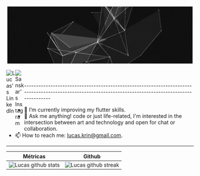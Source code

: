 
<p align="center">
  <img src="https://github.com/LucasSousaReis/LucasSousaReis/blob/main/ezgif.com-gif-maker%20(1).gif?raw=true"  width="500px"/>
</p>
<a href="https://www.linkedin.com/in/lucas-sousa-reis-3a33961a2/">
  <img align="left" alt="Lucas's LinkedIn" width="24px" src="https://img.icons8.com/nolan/96/linkedin.png" />
</a>
<a href="https://codepen.io/lucassousareis">
  <img align="left" alt="Sanskar's Instagram" width="24px" src="https://img.icons8.com/ios/50/000000/codepen.png"/>
</a>
<br>
</br>
-------------------------------------------------------------------------------------------------------------------------------------------------------

<!--  👨🏽‍💻  I’m currently working as a mobile software developer at <a href = "http://socialdistribuidora.com.br/br/">Social Distribuidora</a>. -->
- 🌱  I’m currently improving my flutter skills. 
- 💬  Ask me anything! code or just life-related, I'm interested in the intersection between art and technology and open for chat or collaboration.
- 📫  How to reach me: lucas.krin@gmail.com.



---------------------------------------------------------------------------------------------------------------------------------------------

| **Métricas**      | **Github** |
| ----------- | ----------- |
| ![Lucas github stats](https://github-readme-stats.vercel.app/api?username=LucasSousaReis&show_icons=true&theme=graywhite&count_private=true&include_all_commits=true)      | ![Lucas github streak](https://github-readme-streak-stats.herokuapp.com/?user=LucasSousaReis&theme=graywhite&include_all_commits=true&count_private=true)       |




